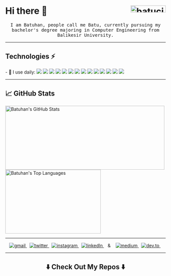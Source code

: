 <h1>Hi there 👋&nbsp;&nbsp;&nbsp;&nbsp;&nbsp;&nbsp; <img align = "right" width="110" height="22" src ="https://komarev.com/ghpvc/?username=batucimenn" alt="batucimenn Profile Views"/></h1>
<p align="center">
  <samp>I am Batuhan, people call me Batu, currently pursuing my bachelor's degree majoring in Computer Engineering from Balikesir University.
  </samp>
</p>
<hr>
<h2>Technologies ⚡</h2>
<p>
  - 🚀 I use daily: <img src="https://img.shields.io/badge/-Visual Studio-641A77?style=plastic-square&logo=visual-studio&logoColor=white"/>
  
  <img src="https://img.shields.io/badge/-Github-181717?style=plastic-square&logo=GitHub&logoColor=white"/>
  <img src="https://img.shields.io/badge/-Git-F44D27?style=plastic-square&logo=Git&logoColor=white"/>
  <img src="https://img.shields.io/badge/-Trello-0079BF?style=plastic-square&logo=Trello&logoColor=white"/>
  <img src="https://img.shields.io/badge/-MySQL-F29111?style=plastic-square&logo=MySQL&logoColor=white"/>
  <img src="https://img.shields.io/badge/-HTML5-E34F26?style=plastic-square&logo=HTML5&logoColor=white"/>
  <img src="https://img.shields.io/badge/-CSS3-1572B6?style=plastic-square&logo=CSS3&logoColor=white"/>
  <img src="https://img.shields.io/badge/-Debian-A80030?style=plastic-square&logo=Debian&logoColor=white"/>
  <img src="https://img.shields.io/badge/-Google%20Cloud-4285F4?style=plastic-square&logo=Google%20Cloud&logoColor=white"/>  
  <img src="https://img.shields.io/badge/-java-E34A86?style=plastic-square&logo=java"/>
  <img src="https://img.shields.io/badge/-Bootstrap-563D7C?style=plastic-square&logo=bootstrap"/> 
 <img src="https://img.shields.io/badge/-MongoDB-black?style=plastic-square&logo=mongodb"/>
 <img src="https://img.shields.io/badge/Microsoft%20Azure-232F7E?style=plastic-square&logo=microsoft-azure"/> 
 <img src="https://img.shields.io/badge/-Python-black?style=plastic-square&logo=Python"/>
</p> 
<hr>
<h2>&#x1f4c8; GitHub Stats</h2> 
<p>
  <img align = "center" width="500" height="200" src ="https://github-readme-stats.vercel.app/api?username=batucimenn&hide_border=true&show_icons=true&count_private=true&line_height=27&hide=issues,contribs" alt="Batuhan's GitHub Stats"/>
  <img align = "center" width="300" height="200" src="https://github-readme-stats.vercel.app/api/top-langs/?username=batucimenn&hide_border=true&show_icons=true&langs_count=3" alt="Batuhan's Top Languages"/>   
</p>  
<hr>
<p align="center">
  <a href="mailto:batu.cimenn@gmail.com?subject=Hello, From Github" target="_blank">
    <img src="https://img.shields.io/badge/gmail-%23D14836.svg?&style=for-the-badge&logo=gmail&logoColor=white&color=D4493E" alt="gmail" />
  </a>&nbsp;
  <a href="https://twitter.com/batu_cimenn" target="_blank">
    <img src="https://img.shields.io/badge/twitter-%231DA1F2.svg?&style=for-the-badge&logo=twitter&logoColor=white&color=1DA1F2" alt="twitter"/>
  </a>&nbsp;
  <a href="https://instagram.com/batu.cimenn" target="_blank">
    <img src="https://img.shields.io/badge/instagram-%23E4405F.svg?&style=for-the-badge&logo=instagram&logoColor=white&color=D62E70" alt="instagram"/>
  </a>&nbsp;
  <a href="https://www.linkedin.com/in/batucimenn" target="_blank">
    <img src="https://img.shields.io/badge/linkedin-%230077B5.svg?&style=for-the-badge&logo=linkedin&logoColor=white&color=0A66C2" alt="linkedIn"/>
  </a>&nbsp;&nbsp; & &nbsp;&nbsp;
  <a href="https://medium.com/@batu.cimenn" target="_blank">
    <img src="https://img.shields.io/badge/medium-%2312100E.svg?&style=for-the-badge&logo=medium&logoColor=white&color=grey" alt="medium"/>
  </a>&nbsp;                                            
  <a href="https://dev.to/ileriayo" target="_blank">
    <img src="https://img.shields.io/badge/dev.to-%2312100E.svg?&style=for-the-badge&logo=dev.to&logoColor=white&color=black" alt="dev.to" /> 
  </a>&nbsp; 
</p>
<hr>
<h2  align="center"> ⬇️ Check Out My Repos ⬇️</h2>
